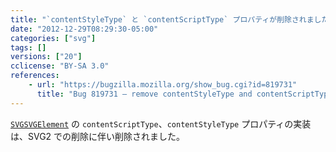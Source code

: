 ```yaml
---
title: "`contentStyleType` と `contentScriptType` プロパティが削除されました"
date: "2012-12-29T08:29:30-05:00"
categories: ["svg"]
tags: []
versions: ["20"]
cclicense: "BY-SA 3.0"
references:
    - url: "https://bugzilla.mozilla.org/show_bug.cgi?id=819731"
      title: "Bug 819731 – remove contentStyleType and contentScriptType from SVGSVGElement"
---
```

[`SVGSVGElement`](https://developer.mozilla.org/ja/docs/DOM/SVGSVGElement) の `contentScriptType`、`contentStyleType` プロパティの実装は、SVG2 での削除に伴い削除されました。
